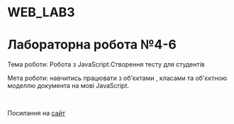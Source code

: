 # WEB_LAB3
<h1>Лабораторна робота №4-6</h1>
<p>Тема роботи: Робота з JavaScript.Створення тесту для студентів</p>
<p>Мета роботи: навчитись працювати з об'єктами , класами та об'єктною моделлю документа на мові JavaScript.</p>
<br>
<p>Посилання на  <a href="" target="_blank">сайт </a></p>
